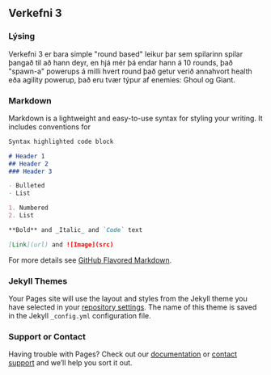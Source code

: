 ## Verkefni 3

### Lýsing
Verkefni 3 er bara simple "round based" leikur þar sem spilarinn spilar þangað til að hann deyr, en hjá mér þá endar hann á 10 rounds, það "spawn-a" powerups á milli hvert round það getur verið annahvort health eða agility powerup, það eru tvær týpur af enemies: Ghoul og Giant.

### Markdown

Markdown is a lightweight and easy-to-use syntax for styling your writing. It includes conventions for

```markdown
Syntax highlighted code block

# Header 1
## Header 2
### Header 3

- Bulleted
- List

1. Numbered
2. List

**Bold** and _Italic_ and `Code` text

[Link](url) and ![Image](src)
```

For more details see [GitHub Flavored Markdown](https://guides.github.com/features/mastering-markdown/).

### Jekyll Themes

Your Pages site will use the layout and styles from the Jekyll theme you have selected in your [repository settings](https://github.com/MikaelAndriIngason/FORR2GL05DU-verkefni-3-pages/settings). The name of this theme is saved in the Jekyll `_config.yml` configuration file.

### Support or Contact

Having trouble with Pages? Check out our [documentation](https://help.github.com/categories/github-pages-basics/) or [contact support](https://github.com/contact) and we’ll help you sort it out.
